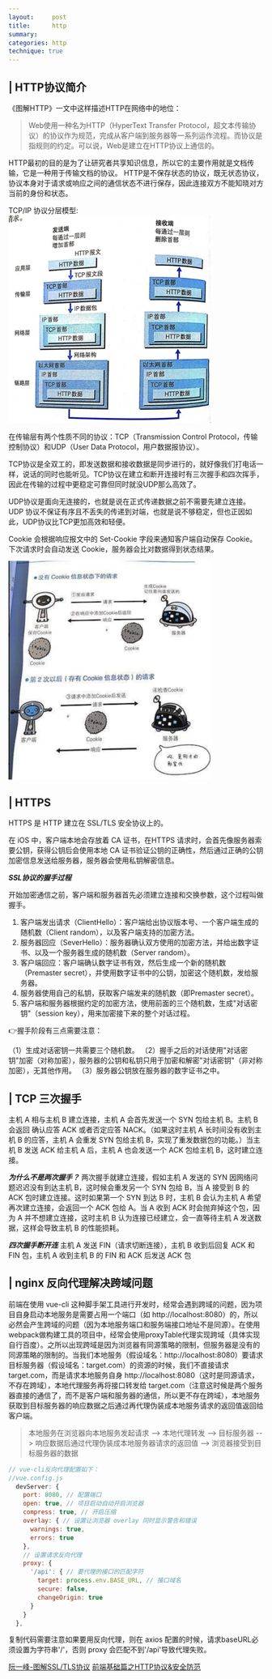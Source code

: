 ```yaml
---
layout:     post
title:      http
summary:     
categories: http
technique: true
---
```


## | HTTP协议简介

《图解HTTP》一文中这样描述HTTP在网络中的地位：
> Web使用一种名为HTTP（HyperText Transfer Protocol，超文本传输协议）的协议作为规范，完成从客户端到服务器等一系列运作流程。而协议是指规则的约定。可以说，Web是建立在HTTP协议上通信的。

HTTP最初的目的是为了让研究者共享知识信息，所以它的主要作用就是文档传输，它是一种用于传输文档的协议。
HTTP是不保存状态的协议，既无状态协议，协议本身对于请求或响应之间的通信状态不进行保存，因此连接双方不能知晓对方当前的身份和状态。

TCP/IP 协议分层模型:
<img src="/assets/images/http.png" width="400">


在传输层有两个性质不同的协议：TCP（Transmission Control Protocol，传输控制协议）和UDP（User Data Protocol，用户数据报协议）。

TCP协议是全双工的，即发送数据和接收数据是同步进行的，就好像我们打电话一样，说话的同时也能听见。TCP协议在建立和断开连接时有三次握手和四次挥手，因此在传输的过程中更稳定可靠但同时就没UDP那么高效了。

UDP协议是面向无连接的，也就是说在正式传递数据之前不需要先建立连接。UDP 协议不保证有序且不丢失的传递到对端，也就是说不够稳定，但也正因如此，UDP协议比TCP更加高效和轻便。

Cookie 会根据响应报文中的 Set-Cookie 字段来通知客户端自动保存 Cookie。下次请求时会自动发送 Cookie，服务器会比对数据得到状态结果。

<img src="/assets/images/http_cookie.png" width="400">

## | HTTPS 

HTTPS 是 HTTP 建立在 SSL/TLS 安全协议上的。

在 iOS 中，客户端本地会存放着 CA 证书，在HTTPS 请求时，会首先像服务器索要公钥，获得公钥后会使用本地 CA 证书验证公钥的正确性，然后通过正确的公钥加密信息发送给服务器，服务器会使用私钥解密信息。 

***SSL协议的握手过程***

开始加密通信之前，客户端和服务器首先必须建立连接和交换参数，这个过程叫做握手。

1. 客户端发出请求（ClientHello）：客户端给出协议版本号、一个客户端生成的随机数（Client random），以及客户端支持的加密方法。 
2. 服务器回应（SeverHello）：服务器确认双方使用的加密方法，并给出数字证书、以及一个服务器生成的随机数（Server random）。
3. 客户端回应：客户端确认数字证书有效，然后生成一个新的随机数（Premaster secret），并使用数字证书中的公钥，加密这个随机数，发给服务器。
4. 服务器使用自己的私钥，获取客户端发来的随机数（即Premaster secret）。
5. 客户端和服务器根据约定的加密方法，使用前面的三个随机数，生成"对话密钥"（session key），用来加密接下来的整个对话过程。


👉握手阶段有三点需要注意：

（1）生成对话密钥一共需要三个随机数。
（2）握手之后的对话使用"对话密钥"加密（对称加密），服务器的公钥和私钥只用于加密和解密"对话密钥"（非对称加密），无其他作用。
（3）服务器公钥放在服务器的数字证书之中。


## | TCP 三次握手

主机 A 相与主机 B 建立连接，主机 A 会首先发送一个 SYN 包给主机 B。主机 B 会返回 确认应答 ACK 或者否定应答 NACK。（如果这时主机 A 长时间没有收到主机 B 的应答，主机 A 会重发 SYN 包给主机 B，实现了重发数据包的功能。）当主机 B 发送 ACK 给主机 A 后，主机 A 也会发送一个 ACK 包给主机 B，这时建立连接。

***为什么不是两次握手？***
两次握手就建立连接，假如主机 A 发送的 SYN 因网络问题迟迟没有到达主机 B，这时候会重发另一个 SYN 包给 B，当 A 接受到 B 的 ACK 包时建立连接。这时如果第一个 SYN 到达 B 时，主机 B 会认为主机 A 希望再次建立连接，会返回一个 ACK 包给 A。当 A 收到 ACK 时会抛弃掉这个包，因为 A 并不想建立连接，这时主机 B 认为连接已经建立，会一直等待主机 A 发送数据，这样会导致主机 B 的性能损耗。 

***四次握手断开连***
主机 A 发送 FIN（请求切断连接），主机 B 收到后回复 ACK 和 FIN 包，主机 A 收到主机 B 的 FIN 和 ACK 后发送 ACK 包


## | nginx 反向代理解决跨域问题

前端在使用 vue-cli 这种脚手架工具进行开发时，经常会遇到跨域的问题，因为项目自身启动本地服务是需要占用一个端口（如 http://localhost:8080）的，所以必然会产生跨域的问题（因为本地服务端口和服务端接口地址不是同源）。在使用webpack做构建工具的项目中，经常会使用proxyTable代理实现跨域（具体实现自行百度）。之所以出现跨域是因为浏览器有同源策略的限制，但服务器是没有的同源策略的限制的。当我们本地服务（假设域名：http://localhost:8080）要请求目标服务器（假设域名：target.com）的资源的时候，我们不直接请求 target.com，而是请求本地服务自身 http://localhost:8080（这时是同源请求，不存在跨域），本地代理服务再将接口转发给 target.com（注意这时候是两个服务器直接的通信了，而不是客户端和服务器的通信，所以更不存在跨域），本地服务获取到目标服务器的响应数据之后通过再代理伪装成本地服务请求的返回值返回给客户端。

> 本地服务在浏览器向本地服务发起请求 --> 本地代理转发 --> 目标服务器 --> 响应数据后通过代理伪装成本地服务器请求的返回值 --> 浏览器接受到目标服务器的数据



```javascript
// vue-cli反向代理配置如下：
//vue.config.js
  devServer: {
    port: 8080, // 配置端口
    open: true, // 项目启动自动开启浏览器
    compress: true, // 开启压缩
    overlay: { // 设置让浏览器 overlay 同时显示警告和错误
      warnings: true,
      errors: true
    },
    // 设置请求反向代理
    proxy: {
      '/api': { // 要代理的接口的匹配字符
        target: process.env.BASE_URL, // 接口域名
        secure: false,
        changeOrigin: true
      }
    }
  },
```

复制代码需要注意如果要用反向代理，则在 axios 配置的时候，请求baseURL必须设置为字符串'/'，否则 proxy 会匹配不到'/api'导致代理失败。


[阮一峰-图解SSL/TLS协议](http://www.ruanyifeng.com/blog/2014/09/illustration-ssl.html)
[前端基础篇之HTTP协议&安全防范](https://juejin.im/post/5cd0438c6fb9a031ec6d3ab2)
 